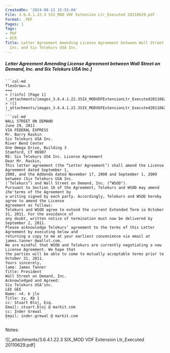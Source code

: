 ```yaml
---
CreatedOn: '2024-08-13 15:55:04'
File: 3.6.4.1.22.3 SIX_MOD VDF Extension Ltr_Executed 20110629.pdf
Format: .PDF
Pages: 1
Tags:
- PDF
- OCR
Title: Letter Agreement Amending License Agreement between Wall Street on Demand,
  Inc. and Six Telekurs USA Inc.
---
```


##### Letter Agreement Amending License Agreement between Wall Street on Demand, Inc. and Six Telekurs USA Inc.]

  
````col
```col-md
flexGrow=.5
===
> [!info] [Page 1](_attachments/images_3.6.4.1.22.3SIX_MODVDFExtensionLtr_Executed20110629.pdf_155504/page_1.png)
> ![](_attachments/images_3.6.4.1.22.3SIX_MODVDFExtensionLtr_Executed20110629.pdf_155504/page_1.png)
```  
```col-md
WALL STREET ON DEMAND  
June 29, 2011
VIA FEDERAL EXPRESS  
Mr. Barry Raskin  
Six Telekurs USA Inc.  
River Bend Center  
One Omega Drive, Building 3
Stamford, CT 06907  
RE: Six Telekurs USA Inc. License Agreement  
Dear Mr. Raskin,  
This letter agreement (the “Letter Agreement’) shall amend the License Agreement dated September 1,
2008, and the Addenda dated November 17, 2008 and September 1, 2009 between (Six Telekurs USA Inc.
(‘Telekurs”) and Wall Street on Demand, Inc. (“WSOD").  
Pursuant to Section 16 of the Agreement, Telekurs and WSOD may amend ihe'terms of the Agreement by
a writing signed by each party. Accordingly, Telekurs and WSOD hereby agree to amend the License
Agreement as follows:  
Telekurs and WSOD agree to extend the current Extended Term io October 31, 2011. For the avoidance of
any doubt, written notice of termination must now be delivered by September 2, 2011.  
Please acknowledge Telekurs’ agreement to the terms of this Letter Agreement by executing below and
returning a copy to me at your earliest convenience via email at james.tanner @wallst.com.  
We are mindful that WSOD and Telekurs are currently negotiating a new License Agreement. We hope that
the parties will be able to come to mutually acceptable terms prior to October 31, 2011.  
Yours sincerely,
lame: James Tanner
Title: President
Wall Street on Demand, Inc.
Acknowledged and Agreed:  
Six Telekurs USA‘inc.  
LEE GEE  
Name: <4. b jlo
Title: zy, Ab 1  
cc: Stuart Bloj, Esq.
Email: stuart.bloj @ markit.com  
cc: Inder Grewal
Email: inder.grewal @ markit.com  
```
````
Notes:  


![[_attachments/3.6.4.1.22.3 SIX_MOD VDF Extension Ltr_Executed 20110629.pdf]